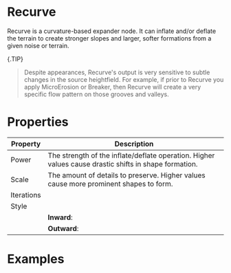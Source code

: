 # Recurve



Recurve is a curvature-based expander node. It can inflate and/or deflate the terrain to create stronger slopes and larger, softer formations from a given noise or terrain.

{.TIP} 
> Despite appearances, Recurve's output is very sensitive to subtle changes in the source heightfield. For example, if prior to Recurve you apply MicroErosion or Breaker, then Recurve will create a very specific flow pattern on those grooves and valleys.






# Properties


| Property | Description| 
| -------- | -----------|
| Power | The strength of the inflate/deflate operation. Higher values cause drastic shifts in shape formation. |
| Scale | The amount of details to preserve. Higher values cause more prominent shapes to form. |
| Iterations |  |
| Style |  |
| | **Inward**: <desc> |
| | **Outward**: <desc> |




# Examples
